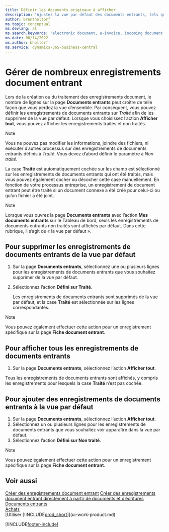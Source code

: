 ```yaml
---
title: Définir les documents originaux à afficher
description: 'Ajustez la vue par défaut des documents entrants, tels que des factures électroniques, afin d’améliorer votre vue d’ensemble des enregistrements traités et non-traités.'
author: brentholtorf
ms.topic: conceptual
ms.devlang: al
ms.search.keywords: 'electronic document, e-invoice, incoming document, OCR, ecommerce, document exchange, import invoice'
ms.date: 06/14/2022
ms.author: bholtorf
ms.service: dynamics-365-business-central
---
```

# Gérer de nombreux enregistrements document entrant

Lors de la création ou du traitement des enregistrements document, le nombre de lignes sur la page **Documents entrants** peut croître de telle façon que vous perdez la vue d’ensemble. Par conséquent, vous pouvez définir les enregistrements de documents entrants sur *Traité* afin de les supprimer de la vue par défaut. Lorsque vous choisissez l’action **Afficher tout**, vous pouvez afficher les enregistrements traités et non traités.

> [!NOTE]  
> Vous ne pouvez pas modifier les informations, joindre des fichiers, ni exécuter d’autres processus sur des enregistrements de documents entrants définis à *Traité*. Vous devez d’abord définir le paramètre à *Non traité*.

La case **Traité** est automatiquement cochée sur les champ est sélectionné sur les enregistrements de documents entrants qui ont été traités, mais vous pouvez également cocher ou décocher cette case manuellement. En fonction de votre processus entreprise, un enregistrement de document entrant peut être traité si un document connexe a été créé pour celui-ci ou qu’un fichier a été joint.

> [!NOTE]  
> Lorsque vous ouvrez la page **Documents entrants** avec l’action **Mes documents entrants** sur le Tableau de bord, seuls les enregistrements de documents entrants non traités sont affichés par défaut. Dans cette rubrique, il s’agit de « la vue par défaut ».

## Pour supprimer les enregistrements de documents entrants de la vue par défaut

1. Sur la page **Documents entrants**, sélectionnez une ou plusieurs lignes pour les enregistrements de documents entrants que vous souhaitez supprimer de la vue par défaut.
2. Sélectionnez l’action **Défini sur Traité**.

    Les enregistrements de documents entrants sont supprimés de la vue par défaut, et la case **Traité** est sélectionnée sur les lignes correspondantes.

> [!NOTE]  
> Vous pouvez également effectuer cette action pour un enregistrement spécifique sur la page **Fiche document entrant**.

## Pour afficher tous les enregistrements de documents entrants

1. Sur la page **Documents entrants**, sélectionnez l’action **Afficher tout**.

Tous les enregistrements de documents entrants sont affichés, y compris les enregistrements pour lesquels la case **Traité** n’est pas cochée.

## Pour ajouter des enregistrements de documents entrants à la vue par défaut

1. Sur la page **Documents entrants**, sélectionnez l’action **Afficher tout**.
2. Sélectionnez un ou plusieurs lignes pour les enregistrements de documents entrants que vous souhaitez voir apparaître dans la vue par défaut.
3. Sélectionnez l’action **Défini sur Non traité**.  

> [!NOTE]  
> Vous pouvez également effectuer cette action pour un enregistrement spécifique sur la page **Fiche document entrant**.

## Voir aussi
  
[Créer des enregistrements document entrant](across-how-create-income-document-records.md)
[Créer des enregistrements document entrant directement à partir de documents et d’écritures](across-how-connect-disconnect-income-document-records.md)
[Documents entrants](across-income-documents.md)  
[Achats](purchasing-manage-purchasing.md)  
[Utiliser [!INCLUDE[prod_short](includes/prod_short.md)]](ui-work-product.md)


[!INCLUDE[footer-include](includes/footer-banner.md)]

